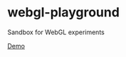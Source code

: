 # webgl-playground
Sandbox for WebGL experiments 

[Demo](http://htmlpreview.github.io/?https://github.com/christroeger/webgl-playground/blob/master/src/playground.html)
